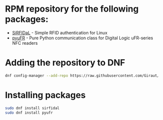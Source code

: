 # RPM repository for the following packages:

- [SiRFIDaL](https://github.com/Giraut/SiRFIDaL) - Simple RFID authentication for Linux
- [pyuFR](https://github.com/Giraut/pyuFR) - Pure Python communication class for Digital Logic uFR-series NFC readers

# Adding the repository to DNF

```bash
dnf config-manager --add-repo https://raw.githubusercontent.com/Giraut/rpm/master/giraut.repo
```

# Installing packages

```bash
sudo dnf install sirfidal
sudo dnf install pyufr
```
